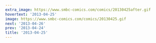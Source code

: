 ```yaml
---
extra_image: https://www.smbc-comics.com/comics/20130425after.gif
hovertext: '2013-04-25'
image: https://www.smbc-comics.com/comics/20130425.gif
next: '2013-04-26'
prev: '2013-04-24'
title: '2013-04-25'
---
```

